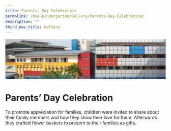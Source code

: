 ```yaml
---
title: Parents’ Day Celebration
permalink: /moe-kindergarten/Gallery/Parents-Day-Celebration/
description: ""
third_nav_title: Gallery
---
```

![](/images/mk%20kindergarten.jpg)

Parents’ Day Celebration
========================

To promote appreciation for families, children were invited to share about their family members and how they show their love for them. Afterwards they crafted flower baskets to present to their families as gifts.